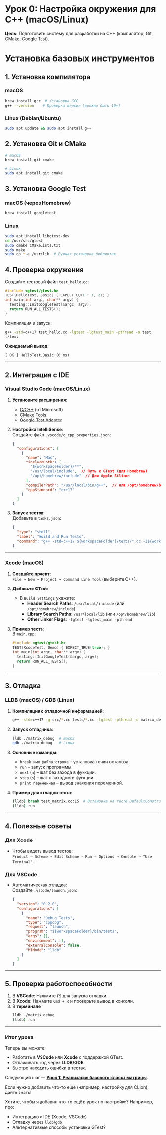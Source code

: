 # **Урок 0: Настройка окружения для C++ (macOS/Linux)**  
**Цель**: Подготовить систему для разработки на C++ (компилятор, Git, CMake, Google Test).
# **Установка базовых инструментов**
## **1. Установка компилятора**
### **macOS**  
```bash
brew install gcc  # Установка GCC
g++ --version    # Проверка версии (должно быть 10+)
```

### **Linux (Debian/Ubuntu)**  
```bash
sudo apt update && sudo apt install g++
```

## **2. Установка Git и CMake**  
```bash
# macOS
brew install git cmake

# Linux
sudo apt install git cmake
```

## **3. Установка Google Test**  
### **macOS (через Homebrew)**  
```bash
brew install googletest
```

### **Linux**  
```bash
sudo apt install libgtest-dev
cd /usr/src/gtest
sudo cmake CMakeLists.txt
sudo make
sudo cp *.a /usr/lib  # Ручная установка библиотек
```

## **4. Проверка окружения**  
Создайте тестовый файл `test_hello.cc`:  
```cpp
#include <gtest/gtest.h>
TEST(HelloTest, Basic) { EXPECT_EQ(1 + 1, 2); }
int main(int argc, char** argv) {
  testing::InitGoogleTest(&argc, argv);
  return RUN_ALL_TESTS();
}
```

Компиляция и запуск:  
```bash
g++ -std=c++17 test_hello.cc -lgtest -lgtest_main -pthread -o test
./test
```

**Ожидаемый вывод**:  
```
[ OK ] HelloTest.Basic (0 ms)
```

---

## **2. Интеграция с IDE**  
### **Visual Studio Code (macOS/Linux)**  
1. **Установите расширения**:  
   - [C/C++](https://marketplace.visualstudio.com/items?itemName=ms-vscode.cpptools) (от Microsoft)  
   - [CMake Tools](https://marketplace.visualstudio.com/items?itemName=ms-vscode.cmake-tools)  
   - [Google Test Adapter](https://marketplace.visualstudio.com/items?itemName=DavidSchuldenfrei.gtest-adapter)  

2. **Настройка IntelliSense**:  
   Создайте файл `.vscode/c_cpp_properties.json`:  
   ```json
   {
     "configurations": [
       {
         "name": "Mac",
         "includePath": [
           "${workspaceFolder}/**",
           "/usr/local/include",  // Путь к GTest (для Homebrew)
           "/opt/homebrew/include"  // Для Apple Silicon
         ],
         "compilerPath": "/usr/local/bin/g++",  // или /opt/homebrew/bin/g++
         "cppStandard": "c++17"
       }
     ]
   }
   ```

3. **Запуск тестов**:  
   Добавьте в `tasks.json`:  
   ```json
   {
     "type": "shell",
     "label": "Build and Run Tests",
     "command": "g++ -std=c++17 ${workspaceFolder}/tests/*.cc -I${workspaceFolder}/src -lgtest -lgtest_main -pthread -o ${workspaceFolder}/bin/tests && ${workspaceFolder}/bin/tests"
   }
   ```

---

### **Xcode (macOS)**  
1. **Создайте проект**:  
   `File → New → Project → Command Line Tool` (выберите C++).  

2. **Добавьте GTest**:  
   - В `Build Settings` укажите:  
     - **Header Search Paths**: `/usr/local/include` (или `/opt/homebrew/include`)  
     - **Library Search Paths**: `/usr/local/lib` (или `/opt/homebrew/lib`)  
     - **Other Linker Flags**: `-lgtest -lgtest_main -pthread`  

3. **Пример теста**:  
   В `main.cpp`:  
   ```cpp
   #include <gtest/gtest.h>
   TEST(XcodeTest, Demo) { EXPECT_TRUE(true); }
   int main(int argc, char** argv) {
     testing::InitGoogleTest(&argc, argv);
     return RUN_ALL_TESTS();
   }
   ```

---

## **3. Отладка**  
### **LLDB (macOS) / GDB (Linux)**  
1. **Компиляция с отладочной информацией**:  
   ```bash
   g++ -std=c++17 -g src/*.cc tests/*.cc -lgtest -pthread -o matrix_debug
   ```

2. **Запуск отладчика**:  
   ```bash
   lldb ./matrix_debug  # macOS
   gdb ./matrix_debug   # Linux
   ```

3. **Основные команды**:  
   - `break имя_файла:строка` – установка точки останова.  
   - `run` – запуск программы.  
   - `next` (`n`) – шаг без захода в функции.  
   - `step` (`s`) – шаг с заходом в функции.  
   - `print переменная` – вывод значения переменной.  

4. **Пример для отладки теста**:  
   ```bash
   (lldb) break test_matrix.cc:15  # Остановка на тесте DefaultConstructor
   (lldb) run
   ```

---

## **4. Полезные советы**  
### **Для Xcode**  
- Чтобы видеть вывод тестов:  
  `Product → Scheme → Edit Scheme → Run → Options → Console → "Use Terminal"`.  

### **Для VSCode**  
- Автоматическая отладка:  
  Создайте `.vscode/launch.json`:  
  ```json
  {
    "version": "0.2.0",
    "configurations": [
      {
        "name": "Debug Tests",
        "type": "cppdbg",
        "request": "launch",
        "program": "${workspaceFolder}/bin/tests",
        "args": [],
        "environment": [],
        "externalConsole": false,
        "MIMode": "lldb"
      }
    ]
  }
  ```

---

## **5. Проверка работоспособности**  
1. В **VSCode**: Нажмите `F5` для запуска отладки.  
2. В **Xcode**: Нажмите `Cmd + R` и проверьте вывод в консоли.  
3. В **терминале**:  
   ```bash
   lldb ./matrix_debug
   (lldb) run
   ```

---

### **Итог урока**  
Теперь вы можете:  
- Работать в **VSCode** или **Xcode** с поддержкой GTest.  
- Отлаживать код через **LLDB/GDB**.  
- Быстро находить ошибки в тестах.  

Следующий шаг — **[Урок 1: Реализация базового класса матрицы](#lesson-01)**.  

Если нужно добавить что-то ещё (например, настройку для CLion), дайте знать!


Хотите, чтобы я добавил что-то ещё в урок по настройке? Например, про:  
- Интеграцию с IDE (Xcode, VSCode)  
- Отладку через `lldb`/`gdb`  
- Альтернативные способы установки GTest?
